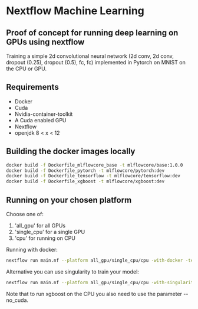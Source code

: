# Nextflow Machine Learning

## Proof of concept for running deep learning on GPUs using nextflow

Training a simple 2d convolutional neural network (2d conv, 2d conv, dropout (0.25), dropout (0.5), fc, fc) implemented in Pytorch on MNIST on the CPU or GPU.

## Requirements

* Docker
* Cuda
* Nvidia-container-toolkit
* A Cuda enabled GPU
* Nextflow
* openjdk 8 < x < 12

## Building the docker images locally

```bash
docker build -f Dockerfile_mlflowcore_base -t mlflowcore/base:1.0.0 
docker build -f Dockerfile_pytorch -t mlflowcore/pytorch:dev
docker build -f Dockerfile_tensorflow -t mlflowcore/tensorflow:dev
docker build -f Dockerfile_xgboost -t mlflowcore/xgboost:dev
```

## Running on your chosen platform
Choose one of: 
1. 'all_gpu' for all GPUs
2. 'single_cpu' for a single GPU
3. 'cpu' for running on CPU

Running with docker:
```bash
nextflow run main.nf --platform all_gpu/single_cpu/cpu -with-docker -tensorflow/pytorch/xgboost
```

Alternative you can use singularity to train your model:
```bash
nextflow run main.nf --platform all_gpu/single_cpu/cpu -with-singularity -tensorflow/pytorch/xgboost
```

Note that to run xgboost on the CPU you also need to use the parameter --no_cuda.